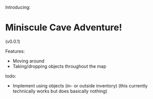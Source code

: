 Introducing:<h1>Miniscule Cave Adventure!</h1>(v0.0.1)

Features:
- Moving around
- Taking/dropping objects throughout the map

todo:
- Implement using objects (in- or outside inventory) (this currently technically works but does basically nothing)

